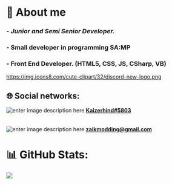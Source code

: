 
# 📑 About me
### - *Junior and Semi Senior Developer.*
### - Small developer in programming SA:MP
### - Front End Developer. (HTML5, CSS, JS, CSharp, VB)
https://img.icons8.com/cute-clipart/32/discord-new-logo.png
## 🌐 Social networks:
![enter image description here](https://img.icons8.com/ultraviolet/32/discord-logo.png) [**Kaizerhind#5803**](https://discord.com/)
######
![enter image description here](https://img.icons8.com/color/32/gmail--v2.png) **[zaikmodding@gmail.com](mailto:zaikmodding@gmail.com)**
##
# 📊 GitHub Stats:
![](https://github-readme-stats.vercel.app/api/top-langs/?username=KaizerHind&theme=dark&hide_border=false&include_all_commits=false&count_private=false&layout=compact)

